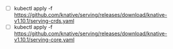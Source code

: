 - [ ] kubectl apply -f https://github.com/knative/serving/releases/download/knative-v1.10.1/serving-crds.yaml
- [ ] kubectl apply -f https://github.com/knative/serving/releases/download/knative-v1.10.1/serving-core.yaml